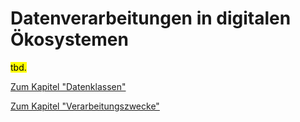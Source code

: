 # Datenverarbeitungen in digitalen Ökosystemen

<mark>tbd.</mark>

[Zum Kapitel "Datenklassen"](<Datenklassen>)

[Zum Kapitel "Verarbeitungszwecke"](<Verarbeitungszwecke>)
